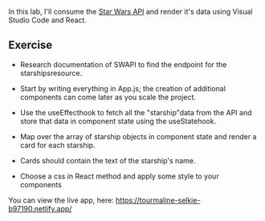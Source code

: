 In this lab, I'll consume the [Star Wars API](https://swapi.dev/documentation#starships) and render it's data using Visual Studio Code and React.

## Exercise

- Research documentation of SWAPI to find the endpoint for the starshipsresource.

- Start by writing everything in App.js; the creation of additional components can come later as you scale the project.

- Use the useEffecthook to fetch all the "starship"data from the API and store that data in component state using the useStatehook.

- Map over the array of starship objects in component state and render a card for each starship.

- Cards should contain the text of the starship's name.

- Choose a css in React method and apply some style to your components

You can view the live app, here: https://tourmaline-selkie-b97190.netlify.app/
